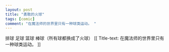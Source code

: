 ```yaml
---
layout: post
title: "勇敢的火球"
tags: [comic]
comment: "在魔法师的世界里只有一种球类运动。 "
---
```

排球
足球
篮球
棒球（所有球都换成了火球）
[[ Title-text: 在魔法师的世界里只有一种球类运动。 ]]